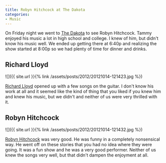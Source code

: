 ```yaml
---
title: Robyn Hitchcock at The Dakota
categories:
- Music
---
```


On Friday night we went to [The Dakota](http://dakotacooks.com) to see Robyn Hitchcock. Tammy enjoyed his music a lot in high school and college. I knew of him, but didn't know his music well. We ended up getting there at 6:40p and realizing the show started at 8:00p so we had plenty of time for dinner and drinks.

## Richard Lloyd

![]({{ site.url }}{% link /assets/posts/2012/20121014-121423.jpg %})

[Richard Lloyd](http://en.wikipedia.org/wiki/Richard_Lloyd_(guitarist)) opened up with a few songs on the guitar. I don't know his work at all and it seemed like the kind of thing that you liked if you knew him and knew his music, but we didn't and neither of us were very thrilled with it.

## Robyn Hitchcock

![]({{ site.url }}{% link /assets/posts/2012/20121014-121432.jpg %})

[Robyn Hitchcock](http://en.wikipedia.org/wiki/Robyn_Hitchcock) was very good. He was funny in a completely nonsensical way. He went off on these stories that you had no idea where they were going. It was a fun show and he was a very good performer. Neither of us knew the songs very well, but that didn't dampen the enjoyment at all.
